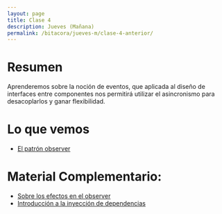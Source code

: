 ```yaml
---
layout: page
title: Clase 4
description: Jueves (Mañana)
permalink: /bitacora/jueves-m/clase-4-anterior/
---
```


# Resumen

Aprenderemos sobre la noción de eventos, que aplicada al diseño de interfaces entre componentes nos permitirá utilizar el asincronismo para desacoplarlos y ganar flexibilidad.

# Lo que vemos

- [El patrón observer](https://docs.google.com/document/d/1h8Cce8faTG65RXoElPvAsPS-I8H2MxMbemzMcYCL56I/edit)

# Material Complementario:

- [Sobre los efectos en el observer](https://docs.google.com/document/d/1UwTcRLugqDgZuqfWvOxckwk27UBjDo70AF1znzX24QM/edit#heading=h.y04j3mise0wn)
- [Introducción a la inyección de dependencias](https://docs.google.com/document/d/1GsW-hVF0XR76KunDILqkltyE1KIBvj3ldCCkyStjne0/edit)





